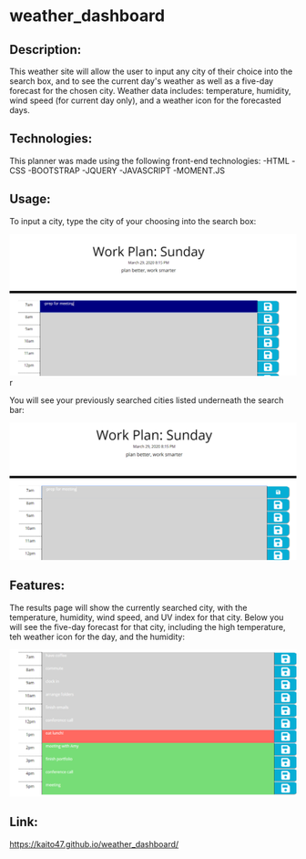 # weather_dashboard

## Description:

This weather site will allow the user to input any city of their choice into the search box, and to see the current day's weather as well as a five-day forecast for the chosen city. Weather data includes: temperature, humidity, wind speed (for current day only), and a weather icon for the forecasted days. 

## Technologies:

This planner was made using the following front-end technologies:
-HTML
-CSS
-BOOTSTRAP
-JQUERY
-JAVASCRIPT
-MOMENT.JS

## Usage:

To input a city, type the city of your choosing into the search box:

![city search](https://github.com/kaito47/day_planner/blob/master/Assets/images/hover.png)r

You will see your previously searched cities listed underneath the search bar:

![previously searched](https://github.com/kaito47/day_planner/blob/master/Assets/images/save_button.png)

## Features:

The results page will show the currently searched city, with the temperature, humidity, wind speed, and UV index for that city. Below you will see the five-day forecast for that city, including the high temperature, teh weather icon for the day, and the humidity:

![results](https://github.com/kaito47/day_planner/blob/master/Assets/images/colors.png)


## Link:

https://kaito47.github.io/weather_dashboard/

